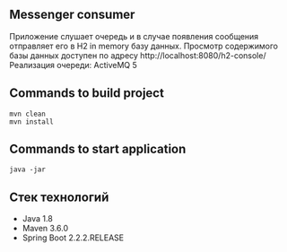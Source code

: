 ## Messenger consumer
Приложение слушает очередь и в случае появления сообщения отправляет его в H2 in memory базу данных.
Просмотр содержимого базы данных доступен по адресу http://localhost:8080/h2-console/
Реализация очереди: ActiveMQ 5

## Commands to build project
```
mvn clean
mvn install
```
## Commands to start application
```
java -jar 
```

## Стек технологий

* Java 1.8
* Maven 3.6.0 
* Spring Boot 2.2.2.RELEASE
